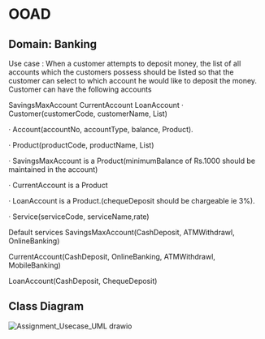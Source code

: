 # OOAD
## Domain: Banking
Use case : When a customer attempts to deposit money, the list of all accounts which the customers possess should be listed so that the customer can select to which account he would like to deposit the money. Customer can have the following accounts

SavingsMaxAccount
CurrentAccount
LoanAccount
· Customer(customerCode, customerName, List)

· Account(accountNo, accountType, balance, Product).

· Product(productCode, productName, List)

· SavingsMaxAccount is a Product(minimumBalance of Rs.1000 should be maintained in the account)

· CurrentAccount is a Product

· LoanAccount is a Product.(chequeDeposit should be chargeable ie 3%).

· Service(serviceCode, serviceName,rate)

Default services
SavingsMaxAccount(CashDeposit, ATMWithdrawl, OnlineBanking)

CurrentAccount(CashDeposit, OnlineBanking, ATMWithdrawl, MobileBanking)

LoanAccount(CashDeposit, ChequeDeposit)

## Class Diagram

![Assignment_Usecase_UML drawio](https://github.com/MJ-2001-7-12/OOAD/assets/115718619/d72d632b-1820-4973-93cf-129536eefbd9)
